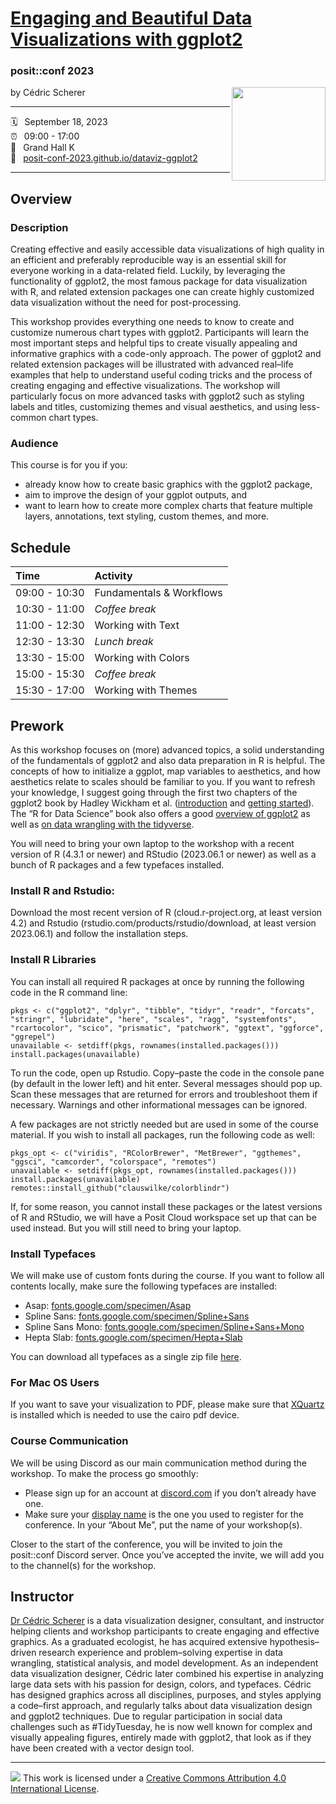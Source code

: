 # [Engaging and Beautiful Data Visualizations with ggplot2](https://posit-conf-2023.github.io/dataviz-ggplot2/)

### posit::conf 2023

by Cédric Scherer[<img src="https://raw.githubusercontent.com/posit-conf-2023/dataviz-ggplot2/main/images/logo.png" align="right" width="150">](https://posit-conf-2023.github.io/dataviz-ggplot2/)

-----

:spiral_calendar: &ensp;September 18, 2023  
:alarm_clock:     &ensp;09:00 - 17:00  
:hotel:           &ensp;Grand Hall K    
:link:            &ensp;[posit-conf-2023.github.io/dataviz-ggplot2](https://posit-conf-2023.github.io/dataviz-ggplot2/)

-----

## Overview

### Description

Creating effective and easily accessible data visualizations of high quality in an efficient and preferably reproducible way is an essential skill for everyone working in a data-related field. Luckily, by leveraging the functionality of ggplot2, the most famous package for data visualization with R, and related extension packages one can create highly customized data visualization without the need for post-processing.

This workshop provides everything one needs to know to create and customize numerous chart types with ggplot2. Participants will learn the most important steps and helpful tips to create visually appealing and informative graphics with a code-only approach. The power of ggplot2 and related extension packages will be illustrated with advanced real–life examples that help to understand useful coding tricks and the process of creating engaging and effective visualizations. The workshop will particularly focus on more advanced tasks with ggplot2 such as styling labels and titles, customizing themes and visual aesthetics, and using less-common chart types.

### Audience

This course is for you if you:

* already know how to create basic graphics with the ggplot2 package,
* aim to improve the design of your ggplot outputs, and
* want to learn how to create more complex charts that feature multiple layers, annotations, text styling, custom themes, and more.


## Schedule

| Time          | Activity                 |
| :------------ | :----------------------- |
| 09:00 - 10:30 | Fundamentals & Workflows |
| 10:30 - 11:00 | *Coffee break*           |
| 11:00 - 12:30 | Working with Text        |
| 12:30 - 13:30 | *Lunch break*            |
| 13:30 - 15:00 | Working with Colors      |
| 15:00 - 15:30 | *Coffee break*           |
| 15:30 - 17:00 | Working with Themes      |


## Prework

As this workshop focuses on (more) advanced topics, a solid understanding of the fundamentals of ggplot2 and also data preparation in R is helpful. The concepts of how to initialize a ggplot, map variables to aesthetics, and how aesthetics relate to scales should be familiar to you. If you want to refresh your knowledge, I suggest going through the first two chapters of the ggplot2 book by Hadley Wickham et al. ([introduction](ggplot2-book.org/introduction) and [getting started](ggplot2-book.org/getting-started)). The “R for Data Science” book also offers a good [overview of ggplot2](r4ds.hadley.nz/data-visualize) as well as [on data wrangling with the tidyverse](r4ds.hadley.nz/data-transform).

You will need to bring your own laptop to the workshop with a recent version of R (4.3.1 or newer) and RStudio (2023.06.1 or newer) as well as a bunch of R packages and a few typefaces installed.

### Install R and Rstudio: 

Download the most recent version of R (cloud.r-project.org, at least version 4.2) and Rstudio (rstudio.com/products/rstudio/download, at least version 2023.06.1) and follow the installation steps.

### Install R Libraries

You can install all required R packages at once by running the following code in the R command line:

```
pkgs <- c("ggplot2", "dplyr", "tibble", "tidyr", "readr", "forcats", "stringr", "lubridate", "here", "scales", "ragg", "systemfonts", "rcartocolor", "scico", "prismatic", "patchwork", "ggtext", "ggforce", "ggrepel")
unavailable <- setdiff(pkgs, rownames(installed.packages()))
install.packages(unavailable)
```

To run the code, open up Rstudio. Copy–paste the code in the console pane (by default in the lower left) and hit enter. Several messages should pop up. Scan these messages that are returned for errors and troubleshoot them if necessary. Warnings and other informational messages can be ignored.

A few packages are not strictly needed but are used in some of the course material. If you wish to install all packages, run the following code as well:

```
pkgs_opt <- c("viridis", "RColorBrewer", "MetBrewer", "ggthemes", "ggsci", "camcorder", "colorspace", "remotes")
unavailable <- setdiff(pkgs_opt, rownames(installed.packages()))
install.packages(unavailable)
remotes::install_github("clauswilke/colorblindr")
```

If, for some reason, you cannot install these packages or the latest versions of R and RStudio, we will have a Posit Cloud workspace set up that can be used instead. But you will still need to bring your laptop.

### Install Typefaces

We will make use of custom fonts during the course. If you want to follow all contents locally, make sure the following typefaces are installed:

* Asap: [fonts.google.com/specimen/Asap](https://fonts.google.com/specimen/Asap)
* Spline Sans: [fonts.google.com/specimen/Spline+Sans](https://fonts.google.com/specimen/Spline+Sans)
* Spline Sans Mono: [fonts.google.com/specimen/Spline+Sans+Mono](https://fonts.google.com/specimen/Spline+Sans+Mono)
* Hepta Slab: [fonts.google.com/specimen/Hepta+Slab](https://fonts.google.com/specimen/Hepta+Slab)

You can download all typefaces as a single zip file [here](https://cedricscherer.com/files/positconf-dataviz-ggplot2-fonts.zip).

### For Mac OS Users

If you want to save your visualization to PDF, please make sure that [XQuartz](https://xquartz.org) is installed which is needed to use the cairo pdf device. 

### Course Communication

We will be using Discord as our main communication method during the workshop. To make the process go smoothly:
* Please sign up for an account at [discord.com](https://discord.com) if you don’t already have one.
* Make sure your [display name](https://support.discord.com/hc/en-us/articles/12620128861463-New-Usernames-Display-Names#h_01GXPQABMYGEHGPRJJXJMPHF5C) is the one you used to register for the conference.
In your “About Me”, put the name of your workshop(s).

Closer to the start of the conference, you will be invited to join the posit::conf Discord server. Once you’ve accepted the invite, we will add you to the channel(s) for the workshop. 


## Instructor

[Dr Cédric Scherer](https://cedricscherer.com) is a data visualization designer, consultant, and instructor helping clients and workshop participants to create engaging and effective graphics. As a graduated ecologist, he has acquired extensive hypothesis–driven research experience and problem–solving expertise in data wrangling, statistical analysis, and model development. As an independent data visualization designer, Cédric later combined his expertise in analyzing large data sets with his passion for design, colors, and typefaces. Cédric has designed graphics across all disciplines, purposes, and styles applying a code–first approach, and regularly talks about data visualization design and ggplot2 techniques. Due to regular participation in social data challenges such as #TidyTuesday, he is now well known for complex and visually appealing figures, entirely made with ggplot2, that look as if they have been created with a vector design tool.

-----

![](https://i.creativecommons.org/l/by/4.0/88x31.png) This work is
licensed under a [Creative Commons Attribution 4.0 International
License](https://creativecommons.org/licenses/by/4.0/).
